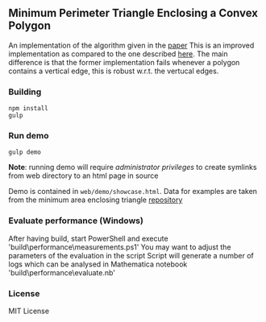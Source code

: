 ## Minimum Perimeter Triangle Enclosing a Convex Polygon

An implementation of the algorithm given in the [paper](http://link.springer.com/chapter/10.1007/978-3-540-44400-8_9)
This is an improved implementation as compared to the one described
[here](http://web.cs.dal.ca/~cccg/papers/26.pdf). The main difference is that
the former implementation fails whenever a polygon contains a vertical edge,
this is robust w.r.t. the vertucal edges.

### Building

    npm install
    gulp

### Run demo

	gulp demo

**Note**: running demo will require *administrator privileges* to create symlinks from web directory to an html page in source

Demo is contained in `web/demo/showcase.html`.
Data for examples are taken from the minimum area enclosing triangle
[repository](https://github.com/IceRage/minimal-area-triangle/tree/master/data/random_convex_polygon_sample)

### Evaluate performance (Windows)
After having build, start PowerShell and execute 'build\performance\measurements.ps1'
You may want to adjust the parameters of the evaluation in the script
Script will generate a number of logs which can be analysed in Mathematica notebook 'build\performance\evaluate.nb'

### License

MIT License


